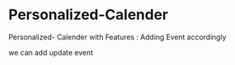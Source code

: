 # Personalized-Calender
Personalized- Calender with Features : Adding Event accordingly

we can add update event
